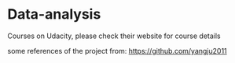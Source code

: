 # Data-analysis

Courses on Udacity, please check their website for course details

some references of the project from: https://github.com/yangju2011
